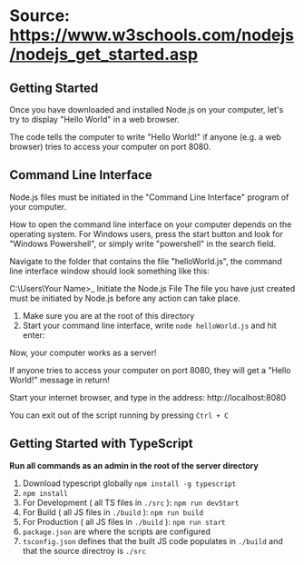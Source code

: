 # Source: https://www.w3schools.com/nodejs/nodejs_get_started.asp
## Getting Started
Once you have downloaded and installed Node.js on your computer, let's try to display "Hello World" in a web browser.

The code tells the computer to write "Hello World!" if anyone (e.g. a web browser) tries to access your computer on port 8080.

## Command Line Interface
Node.js files must be initiated in the "Command Line Interface" program of your computer.

How to open the command line interface on your computer depends on the operating system. For Windows users, press the start button and look for "Windows Powershell", or simply write "powershell" in the search field.

Navigate to the folder that contains the file "helloWorld.js", the command line interface window should look something like this:

C:\Users\Your Name>_
Initiate the Node.js File
The file you have just created must be initiated by Node.js before any action can take place.

1. Make sure you are at the root of this directory
2. Start your command line interface, write `node helloWorld.js` and hit enter:

Now, your computer works as a server!

If anyone tries to access your computer on port 8080, they will get a "Hello World!" message in return!

Start your internet browser, and type in the address: http://localhost:8080

You can exit out of the script running by pressing `Ctrl + C`

## Getting Started with TypeScript
<b>Run all commands as an admin in the root of the server directory</b>

1. Download typescript globally `npm install -g typescript`
2. `npm install`
3. For Development ( all TS files in `./src` ): `npm run devStart`
4. For Build ( all JS files in `./build` ): `npm run build`
5. For Production ( all JS files in `./build` ): `npm run start`
6. `package.json` are where the scripts are configured
7. `tsconfig.json` defines that the built JS code populates in `./build` and that the source directroy is `./src` 
 